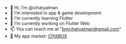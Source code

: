 - 👋 Hi, I’m @cihatyalman
- 👀 I’m interested in app & game development
- 🌱 I’m currently learning Flutter
- 🔭 I’m currently working on Flutter Web
- 📫 You can reach me at "bmcihatyalman@gmail.com"
- 🔗 My app market: [CIYABOX](https://play.google.com/store/apps/dev?id=6128508124214547444)

<!--
- 👋 Hi, I’m @cihatyalman
- 👀 I’m interested in ...
- 🌱 I’m currently learning ...
- 🔭 I’m currently working on ...
- 💞️ I’m looking to collaborate on ...
- 📫 How to reach me ...
-->

<!---
cihatyalman/cihatyalman is a ✨ special ✨ repository because its `README.md` (this file) appears on your GitHub profile.
You can click the Preview link to take a look at your changes.
--->
